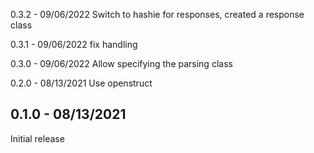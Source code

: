 0.3.2 - 09/06/2022
Switch to hashie for responses, created a response class

0.3.1 - 09/06/2022
fix handling

0.3.0 - 09/06/2022
Allow specifying the parsing class

0.2.0 - 08/13/2021
Use openstruct

0.1.0 - 08/13/2021
------------------
Initial release